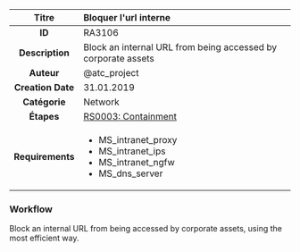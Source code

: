 | Titre                       | Bloquer l'url interne         |
|:---------------------------:|:--------------------|
| **ID**                      | RA3106            |
| **Description**             | Block an internal URL from being accessed by corporate assets   |
| **Auteur**                  | @atc_project        |
| **Creation Date**           | 31.01.2019 |
| **Catégorie**                | Network      |
| **Étapes**                   |[RS0003: Containment](../Response_Stages/RS0003.md)| 
| **Requirements** |<ul><li>MS_intranet_proxy</li><li>MS_intranet_ips</li><li>MS_intranet_ngfw</li><li>MS_dns_server</li></ul>|

### Workflow

Block an internal URL from being accessed by corporate assets, using the most efficient way.  
